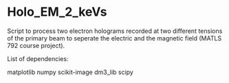 # Holo_EM_2_keVs

Script to process two electron holograms recorded at two different tensions of the primary beam to seperate the electric and the magnetic field (MATLS 792 course project).

List of dependencies:

matplotlib
numpy
scikit-image
dm3_lib
scipy
